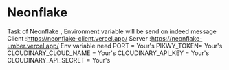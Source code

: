 # Neonflake
Task of Neonflake , Environment variable will be send on indeed message
Client :https://neonflake-client.vercel.app/
Server :https://neonflake-umber.vercel.app/
Env variable need 
PORT = Your's
PIKWY_TOKEN= Your's
CLOUDINARY_CLOUD_NAME = Your's
CLOUDINARY_API_KEY = Your's
CLOUDINARY_API_SECRET = Your's
